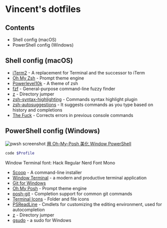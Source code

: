 # Vincent's dotfiles

## Contents

- Shell config (macOS)
- PowerShell config (Windows)

## Shell config (macOS)
- [iTerm2](https://iterm2.com/) - A replacement for Terminal and the successor to iTerm
- [Oh My Zsh](https://ohmyz.sh/) - Prompt theme engine
- [Powerlevel10k](https://github.com/romkatv/powerlevel10k#oh-my-zsh) - A theme of zsh
- [fzf](https://github.com/junegunn/fzf) - General-purpose command-line fuzzy finder
- [z](https://www.powershellgallery.com/packages/z) - Directory jumper
- [zsh-syntax-highlighting](https://github.com/zsh-users/zsh-syntax-highlighting) - Commands syntax highlight plugin
- [zsh-autosuggestions](https://github.com/zsh-users/zsh-autosuggestions) -  It suggests commands as you type based on history and completions
- [The Fuck](https://github.com/nvbn/thefuck) - Corrects errors in previous console commands


## PowerShell config (Windows)

![pwsh screenshot](https://i.imgur.com/vRuEfe0.png)
[用 Oh-My-Posh 美化 Window PowerShell](https://vincenttam-blog.vercel.app/posts/oh-my-posh-window-powershell)

```Powershell
code $Profile
```

Window Terminal font: Hack Regular Nerd Font Mono

- [Scoop](https://scoop.sh/) - A command-line installer
- [Window Terminal](https://apps.microsoft.com/store/detail/windows-terminal/9N0DX20HK701?hl=en-hk&gl=hk) - a modern and productive terminal application
- [Git for Windows](https://gitforwindows.org/)
- [Oh My Posh](https://ohmyposh.dev/) - Prompt theme engine
- [posh-git](https://github.com/dahlbyk/posh-git) - Completion support for common git commands
- [Terminal Icons](https://github.com/devblackops/Terminal-Icons) - Folder and file icons
- [PSReadLine](https://docs.microsoft.com/en-us/powershell/module/psreadline/) - Cmdlets for customizing the editing environment, used for autocompletion
- [z](https://www.powershellgallery.com/packages/z) - Directory jumper
- [gsudo](https://github.com/gerardog/gsudo) - a sudo for Windows
